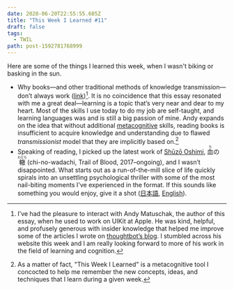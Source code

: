 ```yaml
---
date: 2020-06-20T22:55:55.605Z
title: "This Week I Learned #11"
draft: false
tags:
  - TWIL
path: post-1592781768999
---
```

Here are some of the things I learned this week, when I wasn't biking or basking in the sun.

* Why books—and other traditional methods of knowledge transmission—don’t always work ([link](https://andymatuschak.org/books/))[^1]. It is no coincidence that this essay resonated with me a great deal—learning is a topic that’s very near and dear to my heart. Most of the skills I use today to do my job are self-taught, and learning languages was and is still a big passion of mine. Andy expands on the idea that without additional [metacognitive](https://en.wikipedia.org/wiki/Metacognition) skills, reading books is insufficient to acquire knowledge and understanding due to flawed *transmissionist* model that they are implicitly based on.[^2]
* Speaking of reading, I picked up the latest work of [Shūzō Oshimi](https://en.wikipedia.org/wiki/Shūzō_Oshimi), <ruby>血<rt>ち</rt></ruby>の<ruby>轍<rt>わだち</rt></ruby> (chi-no-wadachi, Trail of Blood, 2017–ongoing), and I wasn’t disappointed. What starts out as a run-of-the-mill slice of life quickly spirals into an unsettling psychological thriller with some of the most nail-biting moments I've experienced in the format. If this sounds like something you would enjoy, give it a shot ([日本語](https://www.amazon.co.jp/血の轍-1-ビッグコミックス-押見-修造/dp/4091896235/), [English](https://www.penguinrandomhouse.com/books/616944/blood-on-the-tracks-volume-1-by-shuzo-oshimi/)).

[^1]: I’ve had the pleasure to interact with Andy Matuschak, the author of this essay, when he used to work on UIKit at Apple. He was kind, helpful, and profusely generous with insider knowledge that helped me improve some of the articles I wrote on [thoughtbot’s blog](https://thoughtbot.com/blog/authors/reda-lemeden). I stumbled across his website this week and I am really looking forward to more of his work in the field of learning and cognition.

[^2]: As a matter of fact, "This Week I Learned" is a metacognitive tool I concocted to help me remember the new concepts, ideas, and techniques that I learn during a given week.